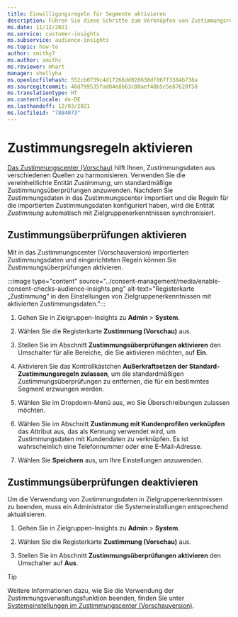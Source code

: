 ```yaml
---
title: Einwilligungsregeln für Segmente aktivieren
description: Führen Sie diese Schritte zum Verknüpfen von Zustimmungsregeln und Aktivieren von Zustimmungsüberprüfungen in Zielgruppenerkenntnissen aus. Ein Administrator kann auch Einwilligungsprüfungen deaktivieren.
ms.date: 11/12/2021
ms.service: customer-insights
ms.subservice: audience-insights
ms.topic: how-to
author: smithy7
ms.author: smithc
ms.reviewer: mhart
manager: shellyha
ms.openlocfilehash: 552cb0739c4d17266dd028638df067f3384b738a
ms.sourcegitcommit: 48d799535fad84e8b63c80aef48b5c5e87628f58
ms.translationtype: HT
ms.contentlocale: de-DE
ms.lasthandoff: 12/03/2021
ms.locfileid: "7884073"
---
```

# <a name="activate-consent-rules"></a>Zustimmungsregeln aktivieren

[Das Zustimmungscenter (Vorschau)](../consent-management/overview.md) hilft Ihnen, Zustimmungsdaten aus verschiedenen Quellen zu harmonisieren. Verwenden Sie die vereinheitlichte Entität *Zustimmung*, um standardmäßige Zustimmungsüberprüfungen anzuwenden. Nachdem Sie Zustimmungsdaten in das Zustimmungscenter importiert und die Regeln für die importierten Zustimmungsdaten konfiguriert haben, wird die Entität *Zustimmung* automatisch mit Zielgruppenerkenntnissen synchronisiert.

## <a name="enable-consent-checks"></a>Zustimmungsüberprüfungen aktivieren

Mit in das Zustimmungscenter (Vorschauversion) importierten Zustimmungsdaten und eingerichteten Regeln können Sie Zustimmungsüberprüfungen aktivieren. 

:::image type="content" source="../consent-management/media/enable-consent-checks-audience-insights.png" alt-text="Registerkarte „Zustimmung“ in den Einstellungen von Zielgruppenerkenntnissen mit aktivierten Zustimmungsdaten.":::

1. Gehen Sie in Zielgruppen-Insights zu **Admin** > **System**.

1. Wählen Sie die Registerkarte **Zustimmung (Vorschau)** aus.

1. Stellen Sie im Abschnitt **Zustimmungsüberprüfungen aktivieren** den Umschalter für alle Bereiche, die Sie aktivieren möchten, auf **Ein**.

1. Aktivieren Sie das Kontrollkästchen **Außerkraftsetzen der Standard-Zustimmungsregeln zulassen**, um die standardmäßigen Zustimmungsüberprüfungen zu entfernen, die für ein bestimmtes Segment erzwungen werden. 

1. Wählen Sie im Dropdown-Menü aus, wo Sie Überschreibungen zulassen möchten.     

1. Wählen Sie im Abschnitt **Zustimmung mit Kundenprofilen verknüpfen** das Attribut aus, das als Kennung verwendet wird, um Zustimmungsdaten mit Kundendaten zu verknüpfen. Es ist wahrscheinlich eine Telefonnummer oder eine E-Mail-Adresse. 

1. Wählen Sie **Speichern** aus, um Ihre Einstellungen anzuwenden.

## <a name="disable-consent-checks"></a>Zustimmungsüberprüfungen deaktivieren

Um die Verwendung von Zustimmungsdaten in Zielgruppenerkenntnissen zu beenden, muss ein Administrator die Systemeinstellungen entsprechend aktualisieren.

1. Gehen Sie in Zielgruppen-Insights zu **Admin** > **System**.

1. Wählen Sie die Registerkarte **Zustimmung (Vorschau)** aus.

1. Stellen Sie im Abschnitt **Zustimmungsüberprüfungen aktivieren** den Umschalter auf **Aus**.

> [!TIP]
> Weitere Informationen dazu, wie Sie die Verwendung der Zustimmungsverwaltungsfunktion beenden, finden Sie unter [Systemeinstellungen im Zustimmungscenter (Vorschauversion)](../consent-management/system-settings.md).
